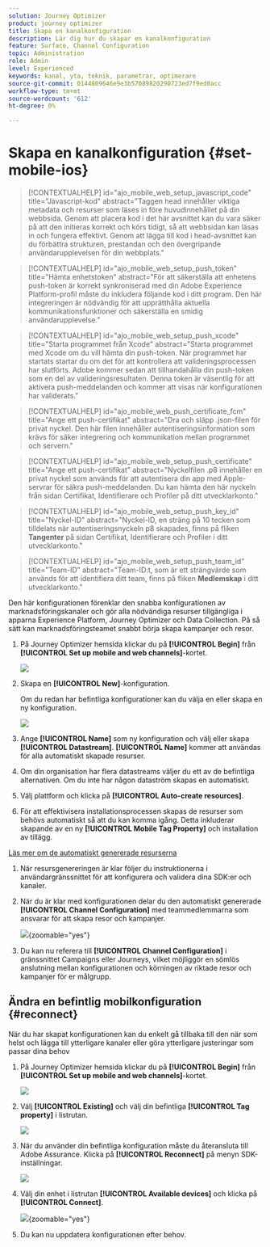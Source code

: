```yaml
---
solution: Journey Optimizer
product: journey optimizer
title: Skapa en kanalkonfiguration
description: Lär dig hur du skapar en kanalkonfiguration
feature: Surface, Channel Configuration
topic: Administration
role: Admin
level: Experienced
keywords: kanal, yta, teknik, parametrar, optimerare
source-git-commit: 0144809646e9e3b57089820290723ed7f9ed0acc
workflow-type: tm+mt
source-wordcount: '612'
ht-degree: 0%

---
```


# Skapa en kanalkonfiguration {#set-mobile-ios}

>[!CONTEXTUALHELP]
>id="ajo_mobile_web_setup_javascript_code"
>title="Javascript-kod"
>abstract="Taggen head innehåller viktiga metadata och resurser som läses in före huvudinnehållet på din webbsida. Genom att placera kod i det här avsnittet kan du vara säker på att den initieras korrekt och körs tidigt, så att webbsidan kan läsas in och fungera effektivt. Genom att lägga till kod i head-avsnittet kan du förbättra strukturen, prestandan och den övergripande användarupplevelsen för din webbplats."

>[!CONTEXTUALHELP]
>id="ajo_mobile_web_setup_push_token"
>title="Hämta enhetstoken"
>abstract="För att säkerställa att enhetens push-token är korrekt synkroniserad med din Adobe Experience Platform-profil måste du inkludera följande kod i ditt program. Den här integreringen är nödvändig för att upprätthålla aktuella kommunikationsfunktioner och säkerställa en smidig användarupplevelse."

>[!CONTEXTUALHELP]
>id="ajo_mobile_web_setup_push_xcode"
>title="Starta programmet från Xcode"
>abstract="Starta programmet med Xcode om du vill hämta din push-token. När programmet har startats startar du om det för att kontrollera att valideringsprocessen har slutförts. Adobe kommer sedan att tillhandahålla din push-token som en del av valideringsresultaten. Denna token är väsentlig för att aktivera push-meddelanden och kommer att visas när konfigurationen har validerats."

>[!CONTEXTUALHELP]
>id="ajo_mobile_web_push_certificate_fcm"
>title="Ange ett push-certifikat"
>abstract="Dra och släpp .json-filen för privat nyckel. Den här filen innehåller autentiseringsinformation som krävs för säker integrering och kommunikation mellan programmet och servern."

>[!CONTEXTUALHELP]
>id="ajo_mobile_web_setup_push_certificate"
>title="Ange ett push-certifikat"
>abstract="Nyckelfilen .p8 innehåller en privat nyckel som används för att autentisera din app med Apple-servrar för säkra push-meddelanden. Du kan hämta den här nyckeln från sidan Certifikat, Identifierare och Profiler på ditt utvecklarkonto."

>[!CONTEXTUALHELP]
>id="ajo_mobile_web_setup_push_key_id"
>title="Nyckel-ID"
>abstract="Nyckel-ID, en sträng på 10 tecken som tilldelats när autentiseringsnyckeln p8 skapades, finns på fliken **Tangenter** på sidan Certifikat, Identifierare och Profiler i ditt utvecklarkonto."

>[!CONTEXTUALHELP]
>id="ajo_mobile_web_setup_push_team_id"
>title="Team-ID"
>abstract="Team-ID:t, som är ett strängvärde som används för att identifiera ditt team, finns på fliken **Medlemskap** i ditt utvecklarkonto."

Den här konfigurationen förenklar den snabba konfigurationen av marknadsföringskanaler och gör alla nödvändiga resurser tillgängliga i apparna Experience Platform, Journey Optimizer och Data Collection. På så sätt kan marknadsföringsteamet snabbt börja skapa kampanjer och resor.

1. På Journey Optimizer hemsida klickar du på **[!UICONTROL Begin]** från **[!UICONTROL Set up mobile and web channels]**-kortet.

   ![](assets/guided-setup-config-1.png)

1. Skapa en **[!UICONTROL New]**-konfiguration.

   Om du redan har befintliga konfigurationer kan du välja en eller skapa en ny konfiguration.

   ![](assets/guided-setup-config-2.png)

1. Ange **[!UICONTROL Name]** som ny konfiguration och välj eller skapa **[!UICONTROL Datastream]**. **[!UICONTROL Name]** kommer att användas för alla automatiskt skapade resurser.

1. Om din organisation har flera datastreams väljer du ett av de befintliga alternativen. Om du inte har någon dataström skapas en automatiskt.

1. Välj plattform och klicka på **[!UICONTROL Auto-create resources]**.

1. För att effektivisera installationsprocessen skapas de resurser som behövs automatiskt så att du kan komma igång. Detta inkluderar skapande av en ny **[!UICONTROL Mobile Tag Property]** och installation av tillägg.

[Läs mer om de automatiskt genererade resurserna](set-mobile-config.md#auto-create-resources)

1. När resursgenereringen är klar följer du instruktionerna i användargränssnittet för att konfigurera och validera dina SDK:er och kanaler.

1. När du är klar med konfigurationen delar du den automatiskt genererade **[!UICONTROL Channel Configuration]** med teammedlemmarna som ansvarar för att skapa resor och kampanjer.

   ![](assets/guided-setup-config-ios-8.png){zoomable="yes"}

1. Du kan nu referera till **[!UICONTROL Channel Configuration]** i gränssnittet Campaigns eller Journeys, vilket möjliggör en sömlös anslutning mellan konfigurationen och körningen av riktade resor och kampanjer för er målgrupp.

## Ändra en befintlig mobilkonfiguration {#reconnect}

När du har skapat konfigurationen kan du enkelt gå tillbaka till den när som helst och lägga till ytterligare kanaler eller göra ytterligare justeringar som passar dina behov

1. På Journey Optimizer hemsida klickar du på **[!UICONTROL Begin]** från **[!UICONTROL Set up mobile and web channels]**-kortet.

   ![](assets/guided-setup-config-1.png)

1. Välj **[!UICONTROL Existing]** och välj din befintliga **[!UICONTROL Tag property]** i listrutan.

   ![](assets/guided-setup-config-ios-9.png)

1. När du använder din befintliga konfiguration måste du återansluta till Adobe Assurance. Klicka på **[!UICONTROL Reconnect]** på menyn SDK-inställningar.

   ![](assets/guided-setup-config-ios-10.png)

1. Välj din enhet i listrutan **[!UICONTROL Available devices]** och klicka på **[!UICONTROL Connect]**.

   ![](assets/guided-setup-config-ios-11.png){zoomable="yes"}

1. Du kan nu uppdatera konfigurationen efter behov.


